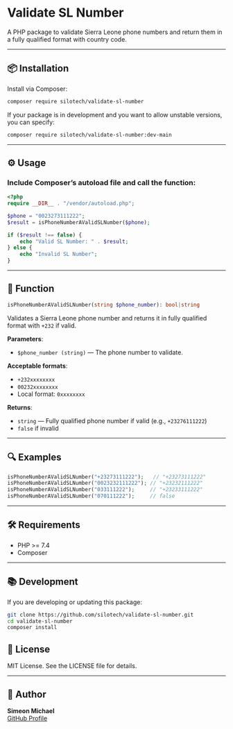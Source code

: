 # Validate SL Number

A PHP package to validate Sierra Leone phone numbers and return them in a fully qualified format with country code.

---

## 📦 Installation

Install via Composer:

```bash
composer require silotech/validate-sl-number
```

If your package is in development and you want to allow unstable versions, you can specify:

```bash
composer require silotech/validate-sl-number:dev-main
```

---

## ⚙️ Usage

### Include Composer’s autoload file and call the function:

```php
<?php
require __DIR__ . "/vendor/autoload.php";

$phone = "0023273111222";
$result = isPhoneNumberAValidSLNumber($phone);

if ($result !== false) {
    echo "Valid SL Number: " . $result;
} else {
    echo "Invalid SL Number";
}
```

---

## 📝 Function

```php
isPhoneNumberAValidSLNumber(string $phone_number): bool|string
```

Validates a Sierra Leone phone number and returns it in fully qualified format with `+232` if valid.

**Parameters**:  
- `$phone_number (string)` — The phone number to validate.  

**Acceptable formats**:  
- `+232xxxxxxxx`  
- `00232xxxxxxxx`  
- Local format: `0xxxxxxxx`  

**Returns**:  
- `string` — Fully qualified phone number if valid (e.g., `+23276111222`)  
- `false` if invalid  

---

## 🔍 Examples

```php
isPhoneNumberAValidSLNumber("+23273111222");   // "+23273111222"
isPhoneNumberAValidSLNumber("0023232111222"); // "+23232111222"
isPhoneNumberAValidSLNumber("033111222");     // "+23233111222"
isPhoneNumberAValidSLNumber("070111222");     // false
```

---

## 🛠 Requirements

- PHP >= 7.4  
- Composer  

---

## 📚 Development

If you are developing or updating this package:

```bash
git clone https://github.com/silotech/validate-sl-number.git
cd validate-sl-number
composer install
```


## 📄 License

MIT License. See the LICENSE file for details.

---

## 📢 Author

**Simeon Michael**  
[GitHub Profile](https://github.com/sepolly)
